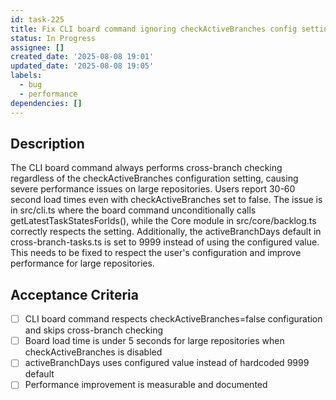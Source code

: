 ```yaml
---
id: task-225
title: Fix CLI board command ignoring checkActiveBranches config setting
status: In Progress
assignee: []
created_date: '2025-08-08 19:01'
updated_date: '2025-08-08 19:05'
labels:
  - bug
  - performance
dependencies: []
---
```


## Description

The CLI board command always performs cross-branch checking regardless of the checkActiveBranches configuration setting, causing severe performance issues on large repositories. Users report 30-60 second load times even with checkActiveBranches set to false. The issue is in src/cli.ts where the board command unconditionally calls getLatestTaskStatesForIds(), while the Core module in src/core/backlog.ts correctly respects the setting. Additionally, the activeBranchDays default in cross-branch-tasks.ts is set to 9999 instead of using the configured value. This needs to be fixed to respect the user's configuration and improve performance for large repositories.

## Acceptance Criteria

- [ ] CLI board command respects checkActiveBranches=false configuration and skips cross-branch checking
- [ ] Board load time is under 5 seconds for large repositories when checkActiveBranches is disabled
- [ ] activeBranchDays uses configured value instead of hardcoded 9999 default
- [ ] Performance improvement is measurable and documented
